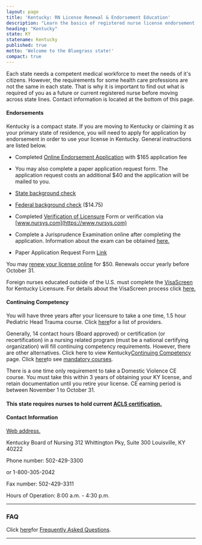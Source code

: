 ```yaml
---
layout: page
title: 'Kentucky: RN License Renewal & Endorsement Education'
description: "Learn the basics of registered nurse license endorsement, renewal, and continuing education in Kentucky. Maintain your nursing license with ease.\r"
heading: "Kentucky"
state: KY
statename: Kentucky
published: true
motto: 'Welcome to the Bluegrass state!'
compact: true
---
```


Each state needs a competent medical workforce to meet the needs of it's
citizens. However, the requirements for some health care professions are
not the same in each state. That is why it is important to find out what
is required of you as a future or current registered nurse before moving
across state lines. Contact information is located at the bottom of this
page.

#### Endorsements

Kentucky is a compact state. If you are moving to Kentucky or claiming
it as your primary state of residence, you will need to apply for
application by endorsement in order to use your license in Kentucky.
General instructions are listed below.

-   Completed [Online Endorsement
    Application](https://ssla.state.ky.us/kbnursing/RNLicensureAPRNApplication.aspx)
    with \$165 application fee

  -   You may also complete a paper application request form. The
        application request costs an additional \$40 and the application
        will be mailed to you.

-   [State background
    check](https://kbn.ky.gov/apply/Pages/courtnet.aspx)

-   [Federal background
    check](https://kbn.ky.gov/apply/Pages/courtnet.aspx) (\$14.75)

-   Completed [Verification of
    Licensure](https://kbn.ky.gov/apply/Documents/appattach2.pdf) Form
    or verification via [www.nursys.com](https://www.nursys.com)

-   Complete a Jurisprudence Examination online after completing the
    application. Information about the exam can be obtained
    [here.](https://kbn.ky.gov/apply/Pages/jpexam.aspx)

-   Paper Application Request Form
    [Link](https://kbn.ky.gov/apply/Documents/paper_req_endorse.pdf)

You may [renew your license
online](https://ssla.state.ky.us/kbnursing/SearchLicense.aspx?TYP=RNCOMPACT)
for \$50. Renewals occur yearly before October 31.

Foreign nurses educated outside of the U.S. must complete the
[VisaScreen](https://www.cgfns.org/services/visascreen/) for Kentucky
Licensure. For details about the VisaScreen process click
[here.](https://kbn.ky.gov/apply/Documents/kbnfacts.pdf)

#### Continuing Competency

You will have three years after your licensure to take a one time, 1.5
hour Pediatric Head Trauma course. Click
[here](https://kbn.ky.gov/FTP/ce_pht.pdf)for a list of providers.

Generally, 14 contact hours (Board approved) or certification (or
recertification) in a nursing related program (must be a national
certifying organization) will fill continuing competency requirements.
However, there are other alternatives. Click here to view
Kentucky[Continuing
Competency](https://kbn.ky.gov/ce/Pages/default.aspx) page. Click
[here](https://kbn.ky.gov/ce/Pages/default.aspx)to see [mandatory
courses](https://kbn.ky.gov/ce/Pages/default.aspx).

There is a one time only requirement to take a Domestic Violence CE
course. You must take this within 3 years of obtaining your KY license,
and retain documentation until you retire your license. CE earning
period is between November 1 to October 31.

#### This state requires nurses to hold current [ACLS certification.](https://www.acls.net/kentucky-acls-pals-bls.htm)

#### Contact Information

[Web address.](https://kbn.ky.gov/Pages/default.aspx)

Kentucky Board of Nursing
312 Whittington Pky, Suite 300
Louisville, KY 40222

Phone number: 502-429-3300

or 1-800-305-2042

Fax number: 502-429-3311

Hours of Operation: 8:00 a.m. - 4:30 p.m.

* * * * *

### FAQ

Click
[here](https://www.llr.sc.gov/POL/Nursing/index.asp?file=faq.htm)for
[Frequently Asked
Questions](https://www.llr.sc.gov/POL/Nursing/index.asp?file=faq.htm).

* * * * *
